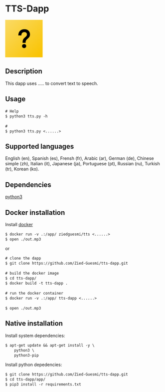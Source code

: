 # TTS-Dapp

![dapp logo](./logo.png)


## Description
This dapp uses ..... to convert text to speech.  

## Usage
    # Help
    $ python3 tts.py -h

    # 
    $ python3 tts.py <......> 

## Supported languages
English (en), Spanish (es), Frensh (fr), Arabic (ar), German (de), Chinese simple (zh), Italian (it), Japanese (ja), Portuguese (pt), Russian (ru), Turkish (tr), Korean (ko).

## Dependencies
[python3](https://www.python.org/)  

## Docker installation
Install [docker](https://docs.docker.com/install/)

    $ docker run -v .:/app/ ziedguesmi/tts <......>
    $ open ./out.mp3

or

    # clone the dapp
    $ git clone https://github.com/Zied-Guesmi/tts-dapp.git

    # build the docker image
    $ cd tts-dapp/
    $ docker build -t tts-dapp .

    # run the docker container
    $ docker run -v .:/app/ tts-dapp <......>

    $ open ./out.mp3

## Native installation
Install system dependencies:

    $ apt-get update && apt-get install -y \
        python3 \
        python3-pip
        
Install python depedencies:

    $ git clone https://github.com/Zied-Guesmi/tts-dapp.git
    $ cd tts-dapp/app/
    $ pip3 install -r requirements.txt